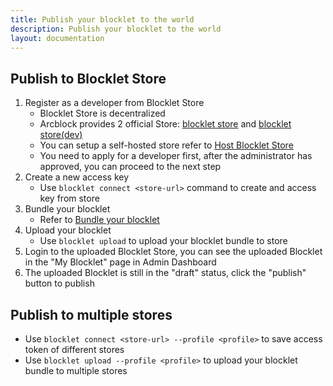 ```yaml
---
title: Publish your blocklet to the world
description: Publish your blocklet to the world
layout: documentation
---
```


## Publish to Blocklet Store

1. Register as a developer from Blocklet Store
   - Blocklet Store is decentralized
   - Arcblock provides 2 official Store: [blocklet store](https://store.blocklet.dev/) and [blocklet store(dev)](https://dev.store.blocklet.dev/)
   - You can setup a self-hosted store refer to [Host Blocklet Store](https://store.blocklet.io/docs/en/host/launch-store)
   - You need to apply for a developer first, after the administrator has approved, you can proceed to the next step
2. Create a new access key
   - Use `blocklet connect <store-url>` command to create and access key from store
3. Bundle your blocklet
   - Refer to [Bundle your blocklet](/guide/bundle)
4. Upload your blocklet
   - Use `blocklet upload` to upload your blocklet bundle to store
5. Login to the uploaded Blocklet Store, you can see the uploaded Blocklet in the "My Blocklet" page in Admin Dashboard
6. The uploaded Blocklet is still in the "draft" status, click the "publish" button to publish

## Publish to multiple stores

- Use `blocklet connect <store-url> --profile <profile>` to save access token of different stores
- Use `blocklet upload --profile <profile>` to upload your blocklet bundle to multiple stores

<!-- ## Host with github release -->

<!-- ## Other hosting options? -->
